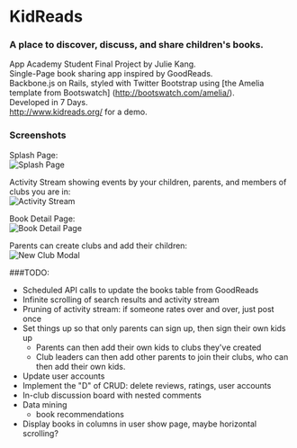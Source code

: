 # KidReads
### A place to discover, discuss, and share children's books.

App Academy Student Final Project by Julie Kang.   
Single-Page book sharing app inspired by GoodReads.   
Backbone.js on Rails, styled with Twitter Bootstrap using [the Amelia template from Bootswatch] (http://bootswatch.com/amelia/).    
Developed in 7 Days.   
http://www.kidreads.org/ for a demo.   

### Screenshots

Splash Page:   
![Splash Page](http://i.imgur.com/G3rOr7j.png)

Activity Stream showing events by your children, parents, and members of clubs you are in:   
![Activity Stream](http://i.imgur.com/fGB9qfS.png)

Book Detail Page:   
![Book Detail Page](http://i.imgur.com/YxolVC4.png)

Parents can create clubs and add their children:   
![New Club Modal](http://i.imgur.com/kdMeZYw.png)

###TODO:

+ Scheduled API calls to update the books table from GoodReads
+ Infinite scrolling of search results and activity stream
+ Pruning of activity stream: if someone rates over and over, just post once
+ Set things up so that only parents can sign up, then sign their own kids up
    + Parents can then add their own kids to clubs they've created
    + Club leaders can then add other parents to join their clubs, who can then add their own kids.
+ Update user accounts
+ Implement the "D" of CRUD: delete reviews, ratings, user accounts
+ In-club discussion board with nested comments
+ Data mining
    + book recommendations
+ Display books in columns in user show page, maybe horizontal scrolling?
